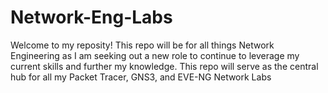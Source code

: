 # Network-Eng-Labs
Welcome to my reposity! This repo will be for all things Network Engineering as I am seeking out a new role to continue to leverage my current skills and further my knowledge.
This repo will serve as the central hub for all my Packet Tracer, GNS3, and EVE-NG Network Labs
